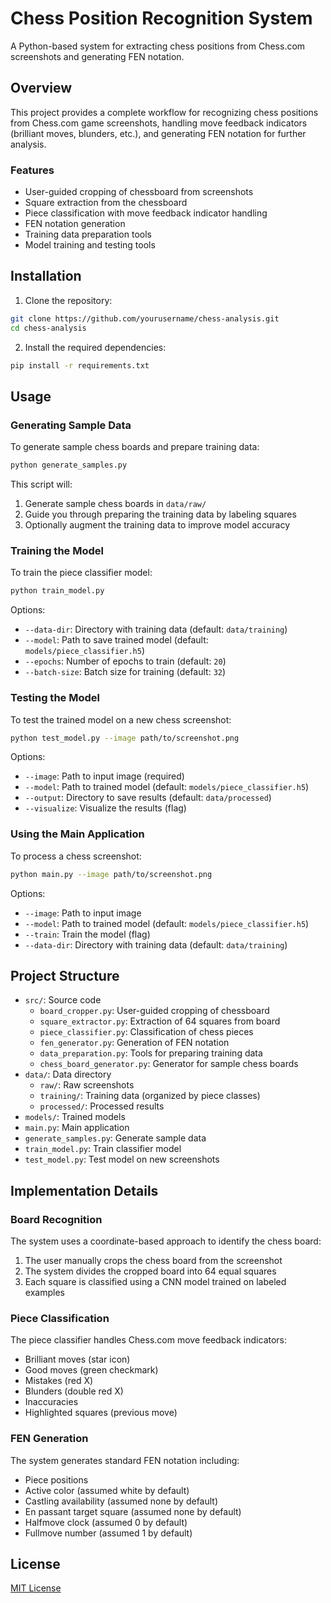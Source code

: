 # Chess Position Recognition System

A Python-based system for extracting chess positions from Chess.com screenshots and generating FEN notation.

## Overview

This project provides a complete workflow for recognizing chess positions from Chess.com game screenshots, handling move feedback indicators (brilliant moves, blunders, etc.), and generating FEN notation for further analysis.

### Features

- User-guided cropping of chessboard from screenshots
- Square extraction from the chessboard
- Piece classification with move feedback indicator handling
- FEN notation generation
- Training data preparation tools
- Model training and testing tools

## Installation

1. Clone the repository:
```bash
git clone https://github.com/yourusername/chess-analysis.git
cd chess-analysis
```

2. Install the required dependencies:
```bash
pip install -r requirements.txt
```

## Usage

### Generating Sample Data

To generate sample chess boards and prepare training data:

```bash
python generate_samples.py
```

This script will:
1. Generate sample chess boards in `data/raw/`
2. Guide you through preparing the training data by labeling squares
3. Optionally augment the training data to improve model accuracy

### Training the Model

To train the piece classifier model:

```bash
python train_model.py
```

Options:
- `--data-dir`: Directory with training data (default: `data/training`)
- `--model`: Path to save trained model (default: `models/piece_classifier.h5`)
- `--epochs`: Number of epochs to train (default: `20`)
- `--batch-size`: Batch size for training (default: `32`)

### Testing the Model

To test the trained model on a new chess screenshot:

```bash
python test_model.py --image path/to/screenshot.png
```

Options:
- `--image`: Path to input image (required)
- `--model`: Path to trained model (default: `models/piece_classifier.h5`)
- `--output`: Directory to save results (default: `data/processed`)
- `--visualize`: Visualize the results (flag)

### Using the Main Application

To process a chess screenshot:

```bash
python main.py --image path/to/screenshot.png
```

Options:
- `--image`: Path to input image
- `--model`: Path to trained model (default: `models/piece_classifier.h5`)
- `--train`: Train the model (flag)
- `--data-dir`: Directory with training data (default: `data/training`)

## Project Structure

- `src/`: Source code
  - `board_cropper.py`: User-guided cropping of chessboard
  - `square_extractor.py`: Extraction of 64 squares from board
  - `piece_classifier.py`: Classification of chess pieces
  - `fen_generator.py`: Generation of FEN notation
  - `data_preparation.py`: Tools for preparing training data
  - `chess_board_generator.py`: Generator for sample chess boards
- `data/`: Data directory
  - `raw/`: Raw screenshots
  - `training/`: Training data (organized by piece classes)
  - `processed/`: Processed results
- `models/`: Trained models
- `main.py`: Main application
- `generate_samples.py`: Generate sample data
- `train_model.py`: Train classifier model
- `test_model.py`: Test model on new screenshots

## Implementation Details

### Board Recognition

The system uses a coordinate-based approach to identify the chess board:
1. The user manually crops the chess board from the screenshot
2. The system divides the cropped board into 64 equal squares
3. Each square is classified using a CNN model trained on labeled examples

### Piece Classification

The piece classifier handles Chess.com move feedback indicators:
- Brilliant moves (star icon)
- Good moves (green checkmark)
- Mistakes (red X)
- Blunders (double red X)
- Inaccuracies
- Highlighted squares (previous move)

### FEN Generation

The system generates standard FEN notation including:
- Piece positions
- Active color (assumed white by default)
- Castling availability (assumed none by default)
- En passant target square (assumed none by default)
- Halfmove clock (assumed 0 by default)
- Fullmove number (assumed 1 by default)

## License

[MIT License](LICENSE)
